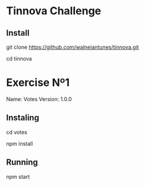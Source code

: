 # Tinnova Challenge 
## Install 
git clone https://github.com/walneiantunes/tinnova.git

cd tinnova

# Exercise Nº1
Name: Votes
Version: 1.0.0

## Instaling
cd votes

npm install

## Running
npm start
